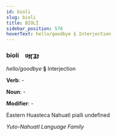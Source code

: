 ```yaml
---
id: bioli
slug: bioli
title: BİOLİ
sidebar_position: 578
hoverText: hello/goodbye § Interjection
---
```


### bioli&emsp;<span kind="abugida">ʋɟɽʓɟ</span>

*hello/goodbye* **§** Interjection

**Verb**: -

**Noun**: -

**Modifier**: -

Eastern Huasteca Nahuatl pialli undefined

*Yuto-Nahuatl Language Family*
